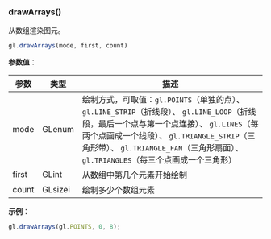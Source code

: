 ### drawArrays()

从数组渲染图元。

```js
gl.drawArrays(mode, first, count)
```

**参数值**：

|参数|类型|描述|
|-|-|-|
|mode|GLenum|绘制方式，可取值：`gl.POINTS`（单独的点）、 `gl.LINE_STRIP`（折线段）、 `gl.LINE_LOOP`（折线段，最后一个点与第一个点连接）、 `gl.LINES`（每两个点画成一个线段）、 `gl.TRIANGLE_STRIP`（三角形带）、 `gl.TRIANGLE_FAN`（三角形扇面）、 `gl.TRIANGLES`（每三个点画成一个三角形）|
|first|GLint|从数组中第几个元素开始绘制|
|count|GLsizei|绘制多少个数组元素|

**示例**：

```js
gl.drawArrays(gl.POINTS, 0, 8);
```
